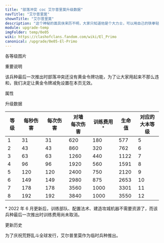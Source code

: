```yaml
---
title: "部落冲突 coc 艾尔普里莫升级数据"
navTitle: "艾尔普里莫"
shownTitle: "艾尔普里莫"
description: "这个神秘的面具侠来历不明，大家只知道他是个大力士，可以用自己的铁拳轻松击垮城墙，为部落疯狂乱斗。"
module: upgrade-temp
imgFolder: temp/0e05
wiki: https://clashofclans.fandom.com/wiki/El_Primo
canonical: /upgrade/0e05-El-Primo
---
```


<UnitInfo :folder="$frontmatter.imgFolder" imgSrc="El_Primo_info.png" :imgAlt="$frontmatter.navTitle" :description="$frontmatter.description" :isSmallImg="true" />

<SmallTitle>各等级图片</SmallTitle>

<Panel>
    <UnitImgGroup :folder="$frontmatter.imgFolder">
        <UnitImg imgTitle="所有等级" imgSrc="El_Primo1.png" />
    </UnitImgGroup>
</Panel>

<SmallTitle>重要说明</SmallTitle>

该兵种最后一次推出时部落冲突还没有黄金令牌功能，为了让大家用起来不那么违和，我们决定让黄金令牌减免设置在本页无效。

<SmallTitle>属性</SmallTitle>

<UnitProperties>
    <UnitProperty pKey="部队类型" pValue="地面近战单位" />
    <UnitProperty pKey="攻击偏好" pValue="防御建筑 (偏好类型 1)" :isDefensePreferredTroop="true" />
    <UnitProperty pKey="伤害类型" pValue="单体伤害" />
    <UnitProperty pKey="攻击的目标" pValue="仅地面目标" />
    <UnitProperty pKey="占据人口" pValue="12" />
    <UnitProperty pKey="移动速度" pValue="2.5 格/秒" />
    <UnitProperty pKey="攻击速度" pValue="1 秒/次" />
    <UnitProperty pKey="攻击距离" pValue="1 格" />
    <UnitProperty pKey="所需训练营等级" pValue="7" />
    <UnitProperty pKey="所需大本等级" pValue="5" />
    <UnitProperty pKey="特殊技能" pValue="对城墙造成 20 倍伤害" />
    <UnitProperty pKey="训练时间" pValue="60" trainingSystem="legacy" :noGoldPass="true" />
</UnitProperties>

<SmallTitle>升级数据</SmallTitle>

<script setup>
const tableExtraInfo = [
    {
        "column": 4,
        "type": "trainingCost",
        "icon": "Elixir"
    }
];
</script>

<UnitTable :tableExtraInfo="tableExtraInfo">

| 等级 | 每秒伤害 | 每次伤害 |对墙<br>每次伤害|训练费用<sup>*</sup>| 生命值  |对应的<br>大本等级|
| ---- |  ----   |  ----   |      ----     |         ---       |  ----  |       ---      |
|   1  |    31   |    31   |       620     |         180       |   577  |        5       |
|   2  |    43   |    43   |       860     |         320       |   762  |        6       |
|   3  |    63   |    63   |      1260     |         440       |  1122  |        7       |
|   4  |    96   |    96   |      1920     |         560       |  1591  |        8       |
|   5  |   120   |   120   |      2400     |         750       |  2120  |        9       |
|   6  |   149   |   149   |      2980     |         875       |  2653  |       10       |
|   7  |   178   |   178   |      3560     |        1000       |  3301  |       11       |
|   8  |   192   |   192   |      3840     |        1000       |  3550  |       12       |
</UnitTable>

\* 2022 年 6 月更新后，训练部队、配置法术、建造攻城机器不需要资源了，而该兵种最后一次推出时训练费用尚未取消。

<SmallTitle>更新历史</SmallTitle>

<Timeline>
    <TimelineItem date="2018/12/14">
        <TimelineRow>为了庆祝荒野乱斗全球发行，艾尔普里莫作为临时兵种推出。</TimelineRow>
    </TimelineItem>
    <TimelineItem :historyBottom="true" />
</Timeline>